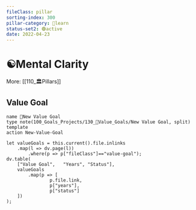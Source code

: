 ```yaml
---
fileClass: pillar  
sorting-index: 300 
pillar-category: 🔵learn  
status-set2: 🟢active
date: 2022-04-23  
---
```


# ☯️Mental Clarity
More: [[110_🏛Pillars]]

## Value Goal  
```button
name 🌟New Value Goal
type note(100_Goals_Projects/130_🌟Value_Goals/New Value Goal, split) template
action New-Value-Goal
```
```dataviewjs
let valueGoals = this.current().file.inlinks
	.map(l => dv.page(l))
	    .where(p => p["fileClass"]=="value-goal");
dv.table(
    ["Value Goal",   "Years", "Status"],
    valueGoals
		.map(p => [
		        p.file.link,
		        p["years"],
		        p["status"]
    ])
);
```

